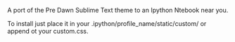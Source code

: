 A port of the Pre Dawn Sublime Text theme to an Ipython Ntebook near you.

To install just place it in your .ipython/profile_name/static/custom/ or append ot your custom.css.
